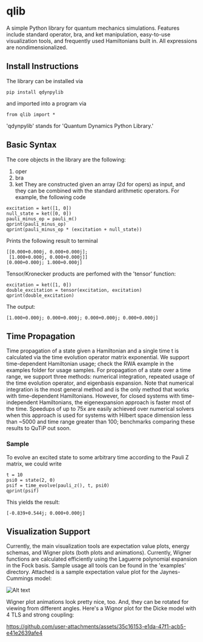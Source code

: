 # qlib

A simple Python library for quantum mechanics simulations. Features include standard operator, bra, and ket manipulation, easy-to-use visualization tools, and frequently used Hamiltonians built in. All expressions are nondimensionalized.

## Install Instructions

The library can be installed via
```
pip install qdynpylib
```
and imported into a program via
```
from qlib import *
```
'qdynpylib' stands for 'Quantum Dynamics Python Library.'
## Basic Syntax

The core objects in the library are the following:
1. oper
2. bra
3. ket
They are constructed given an array (2d for opers) as input, and they can be combined with the standard arithmetic operators. For example, the following code

```
excitation = ket([1, 0])
null_state = ket([0, 0])
pauli_minus_op = pauli_m()
qprint(pauli_minus_op)
qprint(pauli_minus_op * (excitation + null_state))
```

Prints the following result to terminal
```
[[0.000+0.000j, 0.000+0.000j];
 [1.000+0.000j, 0.000+0.000j]]
[0.000+0.000j; 1.000+0.000j]
```

Tensor/Kronecker products are perfomed with the 'tensor' function:
```
excitation = ket([1, 0])
double_excitation = tensor(excitation, excitation)
qprint(double_excitation)
```
The output:
```
[1.000+0.000j; 0.000+0.000j; 0.000+0.000j; 0.000+0.000j]
```

## Time Propagation
Time propagation of a state given a Hamiltonian and a single time t is calculated via the time evolution operator matrix exponential. We support
time-dependent Hamiltonian usage; check the RWA example in the examples folder for usage samples. For propagation of a state over a time range, we support three methods: numerical integration, repeated usage of the time evolution operator, and eigenbasis expansion. Note that numerical integration is the most general method and is the only method that works with time-dependent Hamiltonians. However, for closed systems with time-independent Hamiltonians, the eigenexpansion approach is faster most of the time. Speedups of up to 75x are easily achieved over numerical solvers when this approach is used for systems with Hilbert space dimension less than ~5000 and time range greater than 100; benchmarks comparing these results to QuTiP out soon. 


### Sample
To evolve an excited state to some arbitrary time according to the Pauli Z matrix, we could write
```
t = 10
psi0 = state(2, 0)
psif = time_evolve(pauli_z(), t, psi0)
qprint(psif)
```
This yields the result:
```
[-0.839+0.544j; 0.000+0.000j]
```

## Visualization Support
Currently, the main visualization tools are expectation value plots, energy schemas, and Wigner plots (both plots and animations). Currently, Wigner functions are calculated efficiently using the Laguerre polynomial expansion in the Fock basis. Sample usage all tools can be found in the 'examples' directory. Attached is a sample expectation value plot for the Jaynes-Cummings model:

![Alt text](https://i.imgur.com/bYZYXxU.png)

Wigner plot animations look pretty nice, too. And, they can be rotated for viewing from different angles. Here's a Wignor plot for the Dicke model with 4 TLS and strong coupling: 

https://github.com/user-attachments/assets/35c16153-e1da-47f1-acb5-e41e2639afe4
